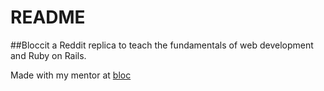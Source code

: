 # README

##Bloccit a Reddit replica to teach the fundamentals of web development and Ruby on Rails.

Made with my mentor at [bloc](http://bloc.io)